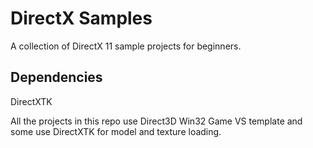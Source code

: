 # DirectX Samples
A collection of DirectX 11 sample projects for beginners.

## Dependencies
DirectXTK

All the projects in this repo use Direct3D Win32 Game VS template and some use DirectXTK for model and texture loading.
